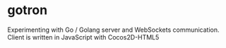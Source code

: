 # gotron
Experimenting with Go / Golang server and WebSockets communication. Client is written in JavaScript with Cocos2D-HTML5

